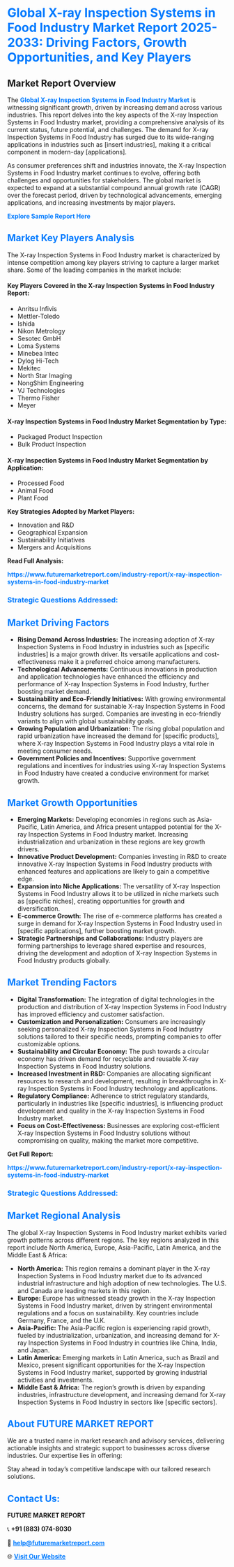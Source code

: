 <h1 style="color: #007BFF;">Global X-ray Inspection Systems in Food Industry Market Report 2025-2033: Driving Factors, Growth Opportunities, and Key Players</h1>

<section id="overview">
<h2>Market Report Overview</h2>
<p>The <a href="https://www.futuremarketreport.com/industry-report/x-ray-inspection-systems-in-food-industry-market" style="color: #007BFF; text-decoration: none;"><strong>Global X-ray Inspection Systems in Food Industry Market</strong></a> is witnessing significant growth, driven by increasing demand across various industries. This report delves into the key aspects of the X-ray Inspection Systems in Food Industry market, providing a comprehensive analysis of its current status, future potential, and challenges. The demand for X-ray Inspection Systems in Food Industry has surged due to its wide-ranging applications in industries such as [insert industries], making it a critical component in modern-day [applications].</p>
<p>As consumer preferences shift and industries innovate, the X-ray Inspection Systems in Food Industry market continues to evolve, offering both challenges and opportunities for stakeholders. The global market is expected to expand at a substantial compound annual growth rate (CAGR) over the forecast period, driven by technological advancements, emerging applications, and increasing investments by major players.</p>
</section>

<section id="overview">
<p><a href="https://www.futuremarketreport.com/request-sample/reportId=92037" style="color: #007BFF; text-decoration: none;"><strong>Explore Sample Report Here</strong></a></p>
</section>

<section id="key-players">
<h2 style="color: #007BFF;">Market Key Players Analysis</h2>
<p>The X-ray Inspection Systems in Food Industry market is characterized by intense competition among key players striving to capture a larger market share. Some of the leading companies in the market include:</p>
<h4>Key Players Covered in the X-ray Inspection Systems in Food Industry Report:</h4>
<ul><li>Anritsu Infivis</li><li>Mettler-Toledo</li><li>Ishida</li><li>Nikon Metrology</li><li>Sesotec GmbH</li><li>Loma Systems</li><li>Minebea Intec</li><li>Dylog Hi-Tech</li><li>Mekitec</li><li>North Star Imaging</li><li>NongShim Engineering</li><li>VJ Technologies</li><li>Thermo Fisher</li><li>Meyer</li></ul>
<h4>X-ray Inspection Systems in Food Industry Market Segmentation by Type:</h4>
<ul><li>Packaged Product Inspection</li><li>Bulk Product Inspection</li></ul>

<h4>X-ray Inspection Systems in Food Industry Market Segmentation by Application:</h4>
<ul><li>Processed Food</li><li>Animal Food</li><li>Plant Food</li></ul>
<p><strong>Key Strategies Adopted by Market Players:</strong></p>
<ul>
<li>Innovation and R&D</li>
<li>Geographical Expansion</li>
<li>Sustainability Initiatives</li>
<li>Mergers and Acquisitions</li>
</ul>
</section>

<section>
<p><strong>Read Full Analysis: </strong></p><a href="https://www.futuremarketreport.com/industry-report/x-ray-inspection-systems-in-food-industry-market" style="color: #007BFF; text-decoration: none;"><strong>https://www.futuremarketreport.com/industry-report/x-ray-inspection-systems-in-food-industry-market</strong></a>
<h3 style="color: #007BFF;">Strategic Questions Addressed:</h3>
</section>

<section id="driving-factors">
<h2 style="color: #007BFF;">Market Driving Factors</h2>
<ul>
<li><strong>Rising Demand Across Industries:</strong> The increasing adoption of X-ray Inspection Systems in Food Industry in industries such as [specific industries] is a major growth driver. Its versatile applications and cost-effectiveness make it a preferred choice among manufacturers.</li>
<li><strong>Technological Advancements:</strong> Continuous innovations in production and application technologies have enhanced the efficiency and performance of X-ray Inspection Systems in Food Industry, further boosting market demand.</li>
<li><strong>Sustainability and Eco-Friendly Initiatives:</strong> With growing environmental concerns, the demand for sustainable X-ray Inspection Systems in Food Industry solutions has surged. Companies are investing in eco-friendly variants to align with global sustainability goals.</li>
<li><strong>Growing Population and Urbanization:</strong> The rising global population and rapid urbanization have increased the demand for [specific products], where X-ray Inspection Systems in Food Industry plays a vital role in meeting consumer needs.</li>
<li><strong>Government Policies and Incentives:</strong> Supportive government regulations and incentives for industries using X-ray Inspection Systems in Food Industry have created a conducive environment for market growth.</li>
</ul>
</section>

<section id="growth-opportunities">
<h2 style="color: #007BFF;">Market Growth Opportunities</h2>
<ul>
<li><strong>Emerging Markets:</strong> Developing economies in regions such as Asia-Pacific, Latin America, and Africa present untapped potential for the X-ray Inspection Systems in Food Industry market. Increasing industrialization and urbanization in these regions are key growth drivers.</li>
<li><strong>Innovative Product Development:</strong> Companies investing in R&D to create innovative X-ray Inspection Systems in Food Industry products with enhanced features and applications are likely to gain a competitive edge.</li>
<li><strong>Expansion into Niche Applications:</strong> The versatility of X-ray Inspection Systems in Food Industry allows it to be utilized in niche markets such as [specific niches], creating opportunities for growth and diversification.</li>
<li><strong>E-commerce Growth:</strong> The rise of e-commerce platforms has created a surge in demand for X-ray Inspection Systems in Food Industry used in [specific applications], further boosting market growth.</li>
<li><strong>Strategic Partnerships and Collaborations:</strong> Industry players are forming partnerships to leverage shared expertise and resources, driving the development and adoption of X-ray Inspection Systems in Food Industry products globally.</li>
</ul>
</section>

<section id="trending-factors">
<h2 style="color: #007BFF;">Market Trending Factors</h2>
<ul>
<li><strong>Digital Transformation:</strong> The integration of digital technologies in the production and distribution of X-ray Inspection Systems in Food Industry has improved efficiency and customer satisfaction.</li>
<li><strong>Customization and Personalization:</strong> Consumers are increasingly seeking personalized X-ray Inspection Systems in Food Industry solutions tailored to their specific needs, prompting companies to offer customizable options.</li>
<li><strong>Sustainability and Circular Economy:</strong> The push towards a circular economy has driven demand for recyclable and reusable X-ray Inspection Systems in Food Industry solutions.</li>
<li><strong>Increased Investment in R&D:</strong> Companies are allocating significant resources to research and development, resulting in breakthroughs in X-ray Inspection Systems in Food Industry technology and applications.</li>
<li><strong>Regulatory Compliance:</strong> Adherence to strict regulatory standards, particularly in industries like [specific industries], is influencing product development and quality in the X-ray Inspection Systems in Food Industry market.</li>
<li><strong>Focus on Cost-Effectiveness:</strong> Businesses are exploring cost-efficient X-ray Inspection Systems in Food Industry solutions without compromising on quality, making the market more competitive.</li>
</ul>
</section>

<section>
<p><strong>Get Full Report: </strong></p><a href="https://www.futuremarketreport.com/industry-report/x-ray-inspection-systems-in-food-industry-market" style="color: #007BFF; text-decoration: none;"><strong>https://www.futuremarketreport.com/industry-report/x-ray-inspection-systems-in-food-industry-market</strong></a>
<h3 style="color: #007BFF;">Strategic Questions Addressed:</h3>
</section>


<section id="regional-analysis">
<h2 style="color: #007BFF;">Market Regional Analysis</h2>
<p>The global X-ray Inspection Systems in Food Industry market exhibits varied growth patterns across different regions. The key regions analyzed in this report include North America, Europe, Asia-Pacific, Latin America, and the Middle East & Africa:</p>
<ul>
<li><strong>North America:</strong> This region remains a dominant player in the X-ray Inspection Systems in Food Industry market due to its advanced industrial infrastructure and high adoption of new technologies. The U.S. and Canada are leading markets in this region.</li>
<li><strong>Europe:</strong> Europe has witnessed steady growth in the X-ray Inspection Systems in Food Industry market, driven by stringent environmental regulations and a focus on sustainability. Key countries include Germany, France, and the U.K.</li>
<li><strong>Asia-Pacific:</strong> The Asia-Pacific region is experiencing rapid growth, fueled by industrialization, urbanization, and increasing demand for X-ray Inspection Systems in Food Industry in countries like China, India, and Japan.</li>
<li><strong>Latin America:</strong> Emerging markets in Latin America, such as Brazil and Mexico, present significant opportunities for the X-ray Inspection Systems in Food Industry market, supported by growing industrial activities and investments.</li>
<li><strong>Middle East & Africa:</strong> The region’s growth is driven by expanding industries, infrastructure development, and increasing demand for X-ray Inspection Systems in Food Industry in sectors like [specific sectors].</li>
</ul>
</section>

<footer>
<h2 style="color: #007BFF;">About FUTURE MARKET REPORT</h2>
<p>We are a trusted name in market research and advisory services, delivering actionable insights and strategic support to businesses across diverse industries. Our expertise lies in offering:</p>

<p>Stay ahead in today’s competitive landscape with our tailored research solutions.</p>

<h2 style="color: #007BFF;">Contact Us:</h2>
<p><strong>FUTURE MARKET REPORT</strong></p>
<p>📞 <strong>+91 (883) 074-8030</strong></p>
<p>📧 <strong><a href="mailto:help@futuremarketreport.com" style="color: #007BFF;">help@futuremarketreport.com</a></strong></p>
<p>🌐 <strong><a href="https://www.futuremarketreport.com/" style="color: #007BFF;">Visit Our Website</a></strong></p>
</footer>